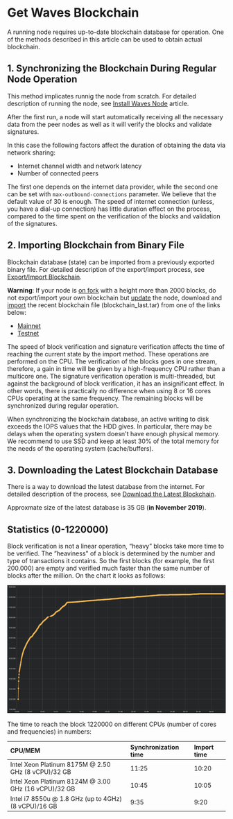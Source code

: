 # Get Waves Blockchain

A running node requires up-to-date blockchain database for operation. One of the methods described in this article can be used to obtain actual blockchain.

## 1. Synchronizing the Blockchain During Regular Node Operation

This method implicates runnig the node from scratch. For detailed description of running the node, see [Install Waves Node](/en/waves-node/how-to-install-a-node/how-to-install-a-node) article.

After the first run, a node will start automatically receiving all the necessary data from the peer nodes as well as it will verify the blocks and validate signatures.

In this case the following factors affect the duration of obtaining the data via network sharing:

* Internet channel width and network latency
* Number of connected peers

The first one depends on the internet data provider, while the second one can be set with `max-outbound-connections` parameter. We believe that the default value of 30 is enough. The speed of internet connection (unless, you have a dial-up connection) has little duration effect on the process, compared to the time spent on the verification of the blocks and validation of the signatures.

## 2. Importing Blockchain from Binary File

Blockchain database (state) can be imported from a previously exported binary file. For detailed description of the export/import process, see [Export/Import Blockchain](/en/waves-node/options-for-getting-actual-blockchain/import-from-the-blockchain).

**Warning**: If your node is [on fork](/en/waves-node#deal-with-forks) with a height more than 2000 blocks, do not export/import your own blockchain but [update](/en/waves-node/upgrading) the node, download and [import](/en/waves-node/options-for-getting-actual-blockchain/import-from-the-blockchain) the recent blockchain file (blockchain_last.tar) from one of the links below:

* [Mainnet](http://blockchain.wavesnodes.com/)
* [Testnet](http://blockchain-testnet.wavesnodes.com/)

The speed of block verification and signature verification affects the time of reaching the current state by the import method. These operations are performed on the CPU. The verification of the blocks goes in one stream, therefore, a gain in time will be given by a high-frequency CPU rather than a multicore one. The signature verification operation is multi-threaded, but against the background of block verification, it has an insignificant effect. In other words, there is practically no difference when using 8 or 16 cores CPUs operating at the same frequency. The remaining blocks will be synchronized during regular operation.

When synchronizing the blockchain database, an active writing to disk exceeds the IOPS values that the HDD gives. In particular, there may be delays when the operating system doesn't have enough physical memory. We recommend to use SSD and keep at least 30% of the total memory for the needs of the operating system (cache/buffers).

## 3. Downloading the Latest Blockchain Database

There is a way to download the latest database from the internet. For detailed description of the process, see [Download the Latest Blockchain](/en/waves-node/options-for-getting-actual-blockchain/state-downloading-and-applying).

Approxmate size of the latest database is 35 GB (**in November 2019**).

## Statistics \(0-1220000\)

Block verification is not a linear operation, “heavy” blocks take more time to be verified. The ”heaviness" of a block is determined by the number and type of transactions it contains. So the first blocks (for example, the first 200.000) are empty and verified much faster than the same number of blocks after the million. On the chart it looks as follows:

![1](./_assets/statistics_blocks_receiving.png)

The time to reach the block 1220000 on different CPUs (number of cores and frequencies) in numbers:

| CPU/MEM | Synchronization time | Import time |
| :--- | :--- | :--- |
| Intel Xeon Platinum 8175M @ 2.50 GHz \(8 vCPU\)/32 GB | 11:25 | 10:20 |
| Intel Xeon Platinum 8124M @ 3.00 GHz \(16 vCPU\)/32 GB | 10:45 | 10:05 |
| Intel i7 8550u @ 1.8 GHz \(up to 4GHz\) \(8 vCPU\)/16 GB | 9:35 | 9:20 |
